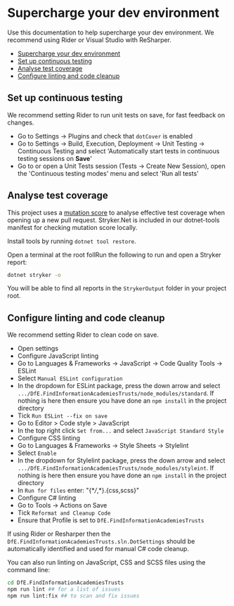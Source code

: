 # Supercharge your dev environment

Use this documentation to help supercharge your dev environment. We recommend using Rider or Visual Studio with ReSharper.

- [Supercharge your dev environment](#supercharge-your-dev-environment)
- [Set up continuous testing](#set-up-continuous-testing)
- [Analyse test coverage](#analyse-test-coverage)
- [Configure linting and code cleanup](#configure-linting-and-code-cleanup)

## Set up continuous testing

We recommend setting Rider to run unit tests on save, for fast feedback on changes.

- Go to Settings -> Plugins and check that `dotCover` is enabled
- Go to Settings -> Build, Execution, Deployment -> Unit Testing -> Continuous Testing and select 'Automatically start tests in continuous testing sessions on **Save**'
- Go to or open a Unit Tests session (Tests -> Create New Session), open the 'Continuous testing modes' menu and select 'Run all tests'

## Analyse test coverage

This project uses a [mutation score](https://stryker-mutator.io/docs/) to analyse effective test coverage when opening up a new pull request.
Stryker.Net is included in our dotnet-tools manifest for checking mutation score locally.

Install tools by running `dotnet tool restore`.

Open a terminal at the root follRun the following to run and open a Stryker report:

```bash
dotnet stryker -o
```

You will be able to find all reports in the `StrykerOutput` folder in your project root.

## Configure linting and code cleanup

We recommend setting Rider to clean code on save.

- Open settings
- Configure JavaScript linting
- Go to Languages & Frameworks -> JavaScript -> Code Quality Tools -> ESLint
- Select `Manual ESLint configuration`
- In the dropdown for ESLint package, press the down arrow and select `.../DfE.FindInformationAcademiesTrusts/node_modules/standard`. If nothing is here then ensure you have done an `npm install` in the project directory
- Tick `Run ESLint --fix on save`
- Go to Editor > Code style > JavaScript
- In the top right click `Set from...` and select `JavaScript Standard Style`
- Configure CSS linting
- Go to Languages & Frameworks -> Style Sheets -> Stylelint
- Select `Enable`
- In the dropdown for Stylelint package, press the down arrow and select `.../DfE.FindInformationAcademiesTrusts/node_modules/styleint`. If nothing is here then ensure you have done an `npm install` in the project directory
- In `Run for files` enter: "{\*_/_,\*}.{css,scss}"
- Configure C# linting
- Go to Tools -> Actions on Save
- Tick `Reformat and Cleanup Code`
- Ensure that Profile is set to `DfE.FindInformationAcademiesTrusts`

If using Rider or Resharper then the `DfE.FindInformationAcademiesTrusts.sln.DotSettings` should be automatically identified and used for manual C# code cleanup.

You can also run linting on JavaScript, CSS and SCSS files using the command line:

```bash
cd DfE.FindInformationAcademiesTrusts
npm run lint ## for a list of issues
npm run lint:fix ## to scan and fix issues
```
